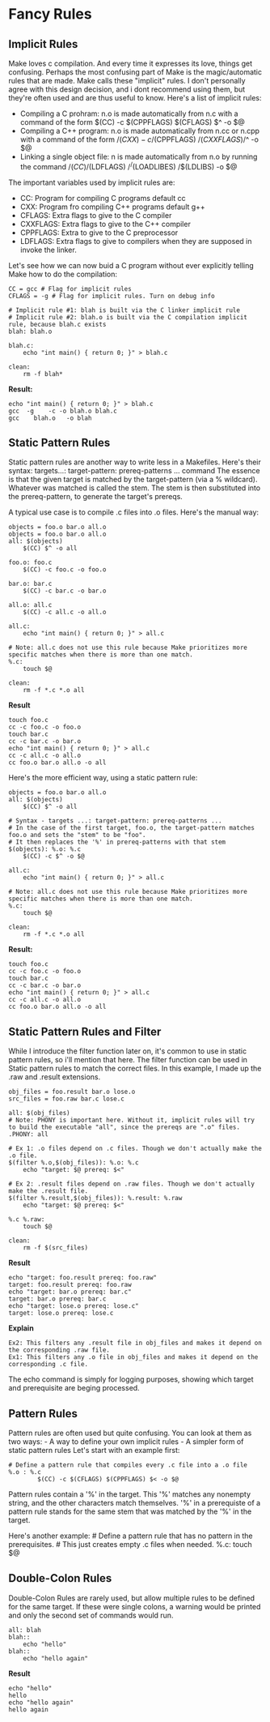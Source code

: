 
# Fancy Rules

## Implicit Rules

Make loves c compilation. And every time it expresses its love, things get confusing. Perhaps the most confusing part of Make is the magic/automatic rules that are made. Make calls these "implicit" rules. I don't personally agree with this design decision, and i dont recommend using them, but they're often used and are thus useful to know. Here's a list of implicit rules:
- Compiling a C prohram: n.o is made automatically from n.c with a command of the form \$(CC) -c $(CPPFLAGS) \$(CFLAGS) \$^ -o $@
- Compiling a C++ program: n.o is made automatically from n.cc or n.cpp with a command of the form /$(CXX) -c /$(CPPFLAGS) /$(CXXFLAGS) /$^ -o $@
- Linking a single object file: n is made automatically from n.o by running the command /$(CC) /$(LDFLAGS) /$^ /$(LOADLIBES) /$(LDLIBS) -o $@ 

The important variables used by implicit rules are:

- CC: Program for compiling C programs default cc
- CXX: Program fro compiling C++ programs default g++
- CFLAGS: Extra flags to give to the C compiler
- CXXFLAGS: Extra flags to give to the C++ compiler
- CPPFLAGS: Extra to give to the C preprocessor
- LDFLAGS: Extra flags to give to compilers when they are supposed in invoke the linker.

Let's see how we can now buid a C program without ever explicitly telling Make how to do the compilation:

    CC = gcc # Flag for implicit rules
    CFLAGS = -g # Flag for implicit rules. Turn on debug info

    # Implicit rule #1: blah is built via the C linker implicit rule
    # Implicit rule #2: blah.o is built via the C compilation implicit rule, because blah.c exists
    blah: blah.o

    blah.c:
        echo "int main() { return 0; }" > blah.c

    clean:
        rm -f blah*

**Result:**

    echo "int main() { return 0; }" > blah.c
    gcc  -g    -c -o blah.o blah.c
    gcc    blah.o   -o blah

## Static Pattern Rules
Static pattern rules are another way to write less in a Makefiles. Here's their syntax:
    targets...: target-pattern: prereq-patterns ...
        command
The essence is that the given target is matched by the target-pattern (via a % wildcard). Whatever was matched is called the stem. The stem is then substituted into the prereq-pattern, to generate the target's prereqs.

A typical use case is to compile .c files into .o files. Here's the manual way:

    objects = foo.o bar.o all.o
    objects = foo.o bar.o all.o
    all: $(objects)
        $(CC) $^ -o all

    foo.o: foo.c
        $(CC) -c foo.c -o foo.o

    bar.o: bar.c
        $(CC) -c bar.c -o bar.o

    all.o: all.c
        $(CC) -c all.c -o all.o

    all.c:
        echo "int main() { return 0; }" > all.c

    # Note: all.c does not use this rule because Make prioritizes more specific matches when there is more than one match.
    %.c:
        touch $@

    clean:
        rm -f *.c *.o all

**Result**

    touch foo.c
    cc -c foo.c -o foo.o
    touch bar.c
    cc -c bar.c -o bar.o
    echo "int main() { return 0; }" > all.c
    cc -c all.c -o all.o
    cc foo.o bar.o all.o -o all

Here's the more efficient way, using a static pattern rule:

    objects = foo.o bar.o all.o
    all: $(objects)
        $(CC) $^ -o all

    # Syntax - targets ...: target-pattern: prereq-patterns ...
    # In the case of the first target, foo.o, the target-pattern matches foo.o and sets the "stem" to be "foo".
    # It then replaces the '%' in prereq-patterns with that stem
    $(objects): %.o: %.c
        $(CC) -c $^ -o $@

    all.c:
        echo "int main() { return 0; }" > all.c

    # Note: all.c does not use this rule because Make prioritizes more specific matches when there is more than one match.
    %.c:
        touch $@

    clean:
        rm -f *.c *.o all

**Result:**

    touch foo.c
    cc -c foo.c -o foo.o
    touch bar.c
    cc -c bar.c -o bar.o
    echo "int main() { return 0; }" > all.c
    cc -c all.c -o all.o
    cc foo.o bar.o all.o -o all

## Static Pattern Rules and Filter
While I introduce the filter function later on, it's common to use in static pattern rules, so i'll mention that here. The filter function can be used in Static pattern rules to match the correct files. In this example, I made up the .raw and .result extensions. 

    obj_files = foo.result bar.o lose.o
    src_files = foo.raw bar.c lose.c

    all: $(obj_files)
    # Note: PHONY is important here. Without it, implicit rules will try to build the executable "all", since the prereqs are ".o" files.
    .PHONY: all 

    # Ex 1: .o files depend on .c files. Though we don't actually make the .o file.
    $(filter %.o,$(obj_files)): %.o: %.c
        echo "target: $@ prereq: $<"

    # Ex 2: .result files depend on .raw files. Though we don't actually make the .result file.
    $(filter %.result,$(obj_files)): %.result: %.raw
        echo "target: $@ prereq: $<" 

    %.c %.raw:
        touch $@

    clean:
        rm -f $(src_files)

**Result**

    echo "target: foo.result prereq: foo.raw" 
    target: foo.result prereq: foo.raw
    echo "target: bar.o prereq: bar.c"
    target: bar.o prereq: bar.c
    echo "target: lose.o prereq: lose.c"
    target: lose.o prereq: lose.c

**Explain**

    Ex2: This filters any .result file in obj_files and makes it depend on the corresponding .raw file. 
    Ex1: This filters any .o file in obj_files and makes it depend on the corresponding .c file.


The echo command is simply for logging purposes, showing which target and prerequisite are beging processed.

## Pattern Rules
Pattern rules are often used but quite confusing. You can look at them as two ways:
    - A way to define your own implicit rules
    - A simpler form of static pattern rules
Let's start with an example first:

    # Define a pattern rule that compiles every .c file into a .o file
    %.o : %.c
            $(CC) -c $(CFLAGS) $(CPPFLAGS) $< -o $@

Pattern rules contain a '%' in the target. This '%' matches any nonempty string, and the other characters match themselves. '%' in a prerequiste of a pattern rule stands for the same stem that was matched by the '%' in the target.

Here's another example:
    # Define a pattern rule that has no pattern in the prerequisites.
    # This just creates empty .c files when needed.
    %.c:
    touch $@

## Double-Colon Rules
Double-Colon Rules are rarely used, but allow multiple rules to be defined for the same target. If these were single colons, a warning would be printed and only the second set of commands would run.

    all: blah
    blah::
        echo "hello"
    blah:: 
        echo "hello again"

**Result**

    echo "hello"
    hello
    echo "hello again"
    hello again
